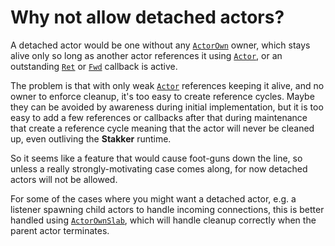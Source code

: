 # Why not allow detached actors?

A detached actor would be one without any [`ActorOwn`] owner, which
stays alive only so long as another actor references it using
[`Actor`], or an outstanding [`Ret`] or [`Fwd`] callback is active.

<!--It is easy enough to implement -- just add a `detach()` call to
[`ActorOwn`] which reduces the strong count to zero without
terminating the actor, leaving only the weak [`Actor`] references
keeping the actor alive, and then add a Drop handler to catch the case
of the last weak reference being dropped.-->

The problem is that with only weak [`Actor`] references keeping it
alive, and no owner to enforce cleanup, it's too easy to create
reference cycles.  Maybe they can be avoided by awareness during
initial implementation, but it is too easy to add a few references or
callbacks after that during maintenance that create a reference cycle
meaning that the actor will never be cleaned up, even outliving the
**Stakker** runtime.

So it seems like a feature that would cause foot-guns down the line,
so unless a really strongly-motivating case comes along, for now
detached actors will not be allowed.

For some of the cases where you might want a detached actor, e.g. a
listener spawning child actors to handle incoming connections, this is
better handled using [`ActorOwnSlab`], which will handle cleanup
correctly when the parent actor terminates.

[`ActorOwnSlab`]: https://docs.rs/stakker/*/stakker/struct.ActorOwnSlab.html
[`ActorOwn`]: https://docs.rs/stakker/*/stakker/struct.ActorOwn.html
[`Actor`]: https://docs.rs/stakker/*/stakker/struct.Actor.html
[`Fwd`]: https://docs.rs/stakker/*/stakker/struct.Fwd.html
[`Ret`]: https://docs.rs/stakker/*/stakker/struct.Ret.html
